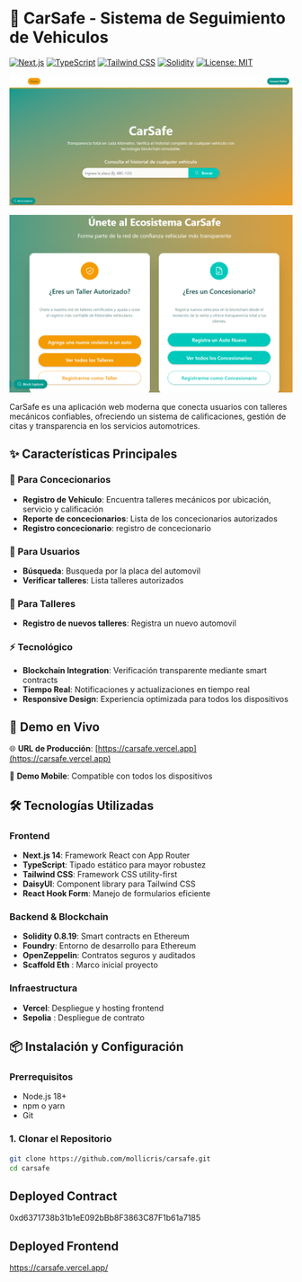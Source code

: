 # 🚗 CarSafe - Sistema de Seguimiento de Vehiculos

[![Next.js](https://img.shields.io/badge/Next.js-14.0-black?style=for-the-badge&logo=next.js)](https://nextjs.org/)
[![TypeScript](https://img.shields.io/badge/TypeScript-5.0-blue?style=for-the-badge&logo=typescript)](https://www.typescriptlang.org/)
[![Tailwind CSS](https://img.shields.io/badge/Tailwind_CSS-3.0-38B2AC?style=for-the-badge&logo=tailwind-css)](https://tailwindcss.com/)
[![Solidity](https://img.shields.io/badge/Solidity-0.8.19-363636?style=for-the-badge&logo=solidity)](https://soliditylang.org/)
[![License: MIT](https://img.shields.io/badge/License-MIT-yellow.svg?style=for-the-badge)](https://opensource.org/licenses/MIT)

![alt text](image-1.png)

![alt text](image-2.png)

CarSafe es una aplicación web moderna que conecta usuarios con talleres mecánicos confiables, ofreciendo un sistema de calificaciones, gestión de citas y transparencia en los servicios automotrices.

## ✨ Características Principales

### 🔧 Para Concecionarios

- **Registro de Vehiculo**: Encuentra talleres mecánicos por ubicación, servicio y calificación
- **Reporte de concecionarios**: Lista de los concecionarios autorizados
- **Registro concecionario**: registro de concecionario

### 🔧 Para Usuarios

- **Búsqueda**: Busqueda por la placa del automovil
- **Verificar talleres**: Lista talleres autorizados

### 🏢 Para Talleres

- **Registro de nuevos talleres**: Registra un nuevo automovil

### ⚡ Tecnológico

- **Blockchain Integration**: Verificación transparente mediante smart contracts
- **Tiempo Real**: Notificaciones y actualizaciones en tiempo real
- **Responsive Design**: Experiencia optimizada para todos los dispositivos

## 🚀 Demo en Vivo

🌐 **URL de Producción**: [https://carsafe.vercel.app](https://carsafe.vercel.app)

📱 **Demo Mobile**: Compatible con todos los dispositivos

## 🛠️ Tecnologías Utilizadas

### Frontend

- **Next.js 14**: Framework React con App Router
- **TypeScript**: Tipado estático para mayor robustez
- **Tailwind CSS**: Framework CSS utility-first
- **DaisyUI**: Component library para Tailwind CSS
- **React Hook Form**: Manejo de formularios eficiente

### Backend & Blockchain

- **Solidity 0.8.19**: Smart contracts en Ethereum
- **Foundry**: Entorno de desarrollo para Ethereum
- **OpenZeppelin**: Contratos seguros y auditados
- **Scaffold Eth** : Marco inicial proyecto

### Infraestructura

- **Vercel**: Despliegue y hosting frontend
- **Sepolia** : Despliegue de contrato

## 📦 Instalación y Configuración

### Prerrequisitos

- Node.js 18+
- npm o yarn
- Git

### 1. Clonar el Repositorio

```bash
git clone https://github.com/mollicris/carsafe.git
cd carsafe

```

## Deployed Contract

0xd6371738b31b1eE092bBb8F3863C87F1b61a7185

## Deployed Frontend

https://carsafe.vercel.app/
